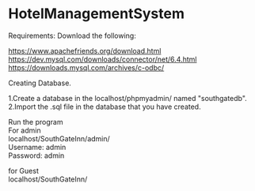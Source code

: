 # HotelManagementSystem
Requirements:
Download the following: 

https://www.apachefriends.org/download.html \
https://dev.mysql.com/downloads/connector/net/6.4.html \
https://downloads.mysql.com/archives/c-odbc/ 




Creating Database.

1.Create a database in the localhost/phpmyadmin/ named "southgatedb".\
2.Import the .sql file in the database that you have created.


Run the program\
For admin\
localhost/SouthGateInn/admin/\
Username: admin\
Password: admin
 
for Guest\
localhost/SouthGateInn/